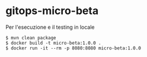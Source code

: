 # gitops-micro-beta

Per l'esecuzione e il testing in locale

```text
$ mvn clean package
$ docker build -t micro-beta:1.0.0 .
$ docker run -it --rm -p 8080:8080 micro-beta:1.0.0
```
